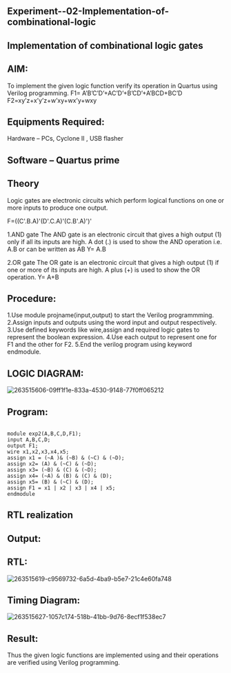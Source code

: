 ## Experiment--02-Implementation-of-combinational-logic
## Implementation of combinational logic gates

## AIM:
To implement the given logic function verify its operation in Quartus using Verilog programming. F1= A’B’C’D’+AC’D’+B’CD’+A’BCD+BC’D F2=xy’z+x’y’z+w’xy+wx’y+wxy

## Equipments Required:
Hardware – PCs, Cyclone II , USB flasher
## Software – Quartus prime
## Theory
Logic gates are electronic circuits which perform logical functions on one or more inputs to produce one output.

F=((C'.B.A)'(D'.C.A)'(C.B'.A)')'

1.AND gate The AND gate is an electronic circuit that gives a high output (1) only if all its inputs are high. A dot (.) is used to show the AND operation i.e. A.B or can be written as AB Y= A.B

2.OR gate The OR gate is an electronic circuit that gives a high output (1) if one or more of its inputs are high. A plus (+) is used to show the OR operation. Y= A+B

## Procedure:
 1.Use module projname(input,output) to start the Verilog programmming.
 2.Assign inputs and outputs using the word input and output respectively.
 3.Use defined keywords like wire,assign and required logic gates to represent the boolean expression. 
 4.Use each output to represent one for F1 and the other for F2. 5.End the verilog program using keyword endmodule.

 
## LOGIC DIAGRAM:
![263515606-09ff1f1e-833a-4530-9148-77f0ff065212](https://github.com/JAYAVARTHAN-P/Experiment--02-Implementation-of-combinational-logic-/assets/121369281/d1f31acc-809d-4da8-b470-b0f5c663790f)


## Program:
``` Program to implement the given logic function and to verify its operations in quartus using Verilog programming. Developed by: JAYAVARTHAN P RegisterNumber: 212222100015

module exp2(A,B,C,D,F1);
input A,B,C,D;
output F1;
wire x1,x2,x3,x4,x5;
assign x1 = (~A )& (~B) & (~C) & (~D);
assign x2= (A) & (~C) & (~D);
assign x3= (~B) & (C) & (~D);
assign x4= (~A) & (B) & (C) & (D);
assign x5= (B) & (~C) & (D);
assign F1 = x1 | x2 | x3 | x4 | x5;
endmodule
```

## RTL realization
## Output:
## RTL:
![263515619-c9569732-6a5d-4ba9-b5e7-21c4e60fa748](https://github.com/JAYAVARTHAN-P/Experiment--02-Implementation-of-combinational-logic-/assets/121369281/a697066a-37ec-4a91-9e3c-54d25ba60be1)


## Timing Diagram:

![263515627-1057c174-518b-41bb-9d76-8ecf1f538ec7](https://github.com/JAYAVARTHAN-P/Experiment--02-Implementation-of-combinational-logic-/assets/121369281/224c0e18-1ff1-43d6-8509-a5623a6474c3)



## Result:
Thus the given logic functions are implemented using and their operations are verified using Verilog programming.
